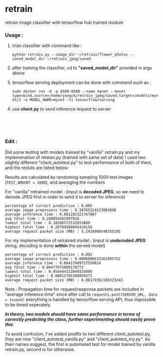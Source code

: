 # retrain
retrain image classifier with tensorflow hub trained module


### Usage : 

1. trian classifier with command like : <p>`python retrain.py --image_dir ~/retrain/flower_photos --saved_model_dir ~/retrain_jpeg/saved`


1. after training the classifier, cd to **"saved_model_dir"** provided in args above

1. tensorflow serving deployment can be done with command such as : <p>`sudo docker run -d -p 8500:8500 --name mynet --mount type=bind,source=/home/yangck/retrain_jpeg/saved,target=/models/mynet/1 -e MODEL_NAME=mynet -ti tensorflow/serving`

1. use **client.py** to send inference request to server

<br>
<br>
<br>

### Edit :

Did some testing with models trained by "vanilla" retrain.py and my implemenation of retaian.py (trained with same set of data)
I used two slightly different "client_autotest.py" to test performance of both of them, and the resluts are listed below:

  Results are calculated by randoming sampling 1000 test images (`TEST_AMOUNT = 1000`), and averaging the numbers

  For "vanilla" retrained model : (input is **decoded JPEG**, so we need to decode JPEG first in order to send it to server for inference)
  
    percentage of correct prediction : 0.885
    average image preprocess time : 0.18765224123001098
    average inference time : 0.081202321767807
    avg total time : 0.268854562997818
    lowest total time : 0.18206572532653809
    highest total time : 0.29784584045410156
    average request packet size (MB) : 5.2418908548355105
    
  For my implementation of retrained model : (input is **undecoded JPEG** string, decoding is done **within** the served model)
  
    percentage of correct prediction : 0.892
    average image preprocess time : 0.0006006615161895752
    average inference time : 0.06417909717559814
    avg total time : 0.06477975869178772
    lowest total time : 0.054444313049316406
    highest total time : 0.08815765380859375
    average request packet size (MB) : 0.08179362106323242
    
    
  Note : Propagation time for request/response packets are included in "average inference time" since after call to `requests.post(SERVER_URL, data = tosend)` everything is handled by tensorflow serving API, thus impossible to be timed seperately.


**_In theory, two models should have same performance in terms of correctly predicting the class, further experimenting should easily prove this_**
  
To avoid confusion, I've added postfix to two different client_autotest.py, they are now "client_autotest_vanilla.py" and "client_autotest_my.py".
As their names suggest, the first is automated test for model trained by vanilla retrain.py, second is for otherwise.

